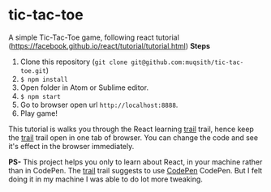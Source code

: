 # tic-tac-toe
A simple Tic-Tac-Toe game, following react tutorial (https://facebook.github.io/react/tutorial/tutorial.html) 
**Steps**
1. Clone this repository (`git clone git@github.com:muqsith/tic-tac-toe.git`) 
2. `$ npm install`
3. Open folder in Atom or Sublime editor.
4. `$ npm start`
5. Go to browser open url `http://localhost:8888`.
6. Play game!

This tutorial is walks you through the React learning [trail](https://facebook.github.io/react/tutorial/tutorial.html) trail, hence keep the [trail](https://facebook.github.io/react/tutorial/tutorial.html) trail open in one tab of browser. You can change the code and see it's effect in the browser immediately. 

**PS-**
This project helps you only to learn about React, in your machine rather than in CodePen. The [trail](https://facebook.github.io/react/tutorial/tutorial.html) trail suggests to use [CodePen](https://codepen.io/ericnakagawa/pen/vXpjwZ?editors=0010) CodePen. But I felt doing it in my machine I was able to do lot more tweaking.